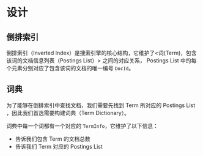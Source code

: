 

# 设计


## 倒排索引

倒排索引（Inverted Index）是搜索引擎的核心结构，它维护了<词(Term)，包含该词的文档信息列表（Postings List）> 之间的对应关系，
Postings List 中的每个元素分别对应了包含该词的文档的唯一编号 `DocId`。

## 词典

为了能够在倒排索引中查找文档，我们需要先找到 Term 所对应的 Postings List ，因此我们首选需要构建词典（Term Dictionary）。

词典中每一个词都有一个对应的 `TermInfo`，它维护了以下信息：

* 告诉我们包含 Term 的文档总数
* 告诉我们 Term 对应的 Postings List
